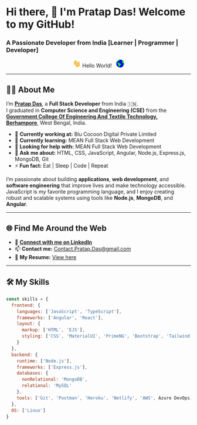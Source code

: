 # Hi there, 👋 I'm Pratap Das! Welcome to my GitHub!  
### A Passionate Developer from India [Learner | Programmer | Developer]

<p align="center"> 
<img src="https://github.com/DevDasPratap/DevDasPratap/blob/main/Hi.gif" width="22px" height="22px"> Hello World! &nbsp;
<img src="https://github.com/DevDasPratap/DevDasPratap/blob/main/Earth.gif" width="22px" height="22px">
</p>

---

## 👨‍💻 About Me  
I’m **[Pratap Das](https://nedcod.com/about)**, a **Full Stack Developer** from India 🇮🇳.  
I graduated in **Computer Science and Engineering (CSE)** from the **[Government College Of Engineering And Textile Technology, Berhampore](http://gcettb.ac.in/)**, West Bengal, India.  

- 🔭 **Currently working at:** Blu Cocoon Digital Private Limited  
- 🌱 **Currently learning:** MEAN Full Stack Web Development  
- 🤝 **Looking for help with:** MEAN Full Stack Web Development  
- 💬 **Ask me about:** HTML, CSS, JavaScript, Angular, Node.js, Express.js, MongoDB, Git  
- ⚡ **Fun fact:** Eat | Sleep | Code | Repeat  

I’m passionate about building **applications**, **web development**, and **software engineering** that improve lives and make technology accessible. JavaScript is my favorite programming language, and I enjoy creating robust and scalable systems using tools like **Node.js**, **MongoDB**, and **Angular**.  

---

## 🌐 Find Me Around the Web  
- 💼 **[Connect with me on LinkedIn](https://www.linkedin.com/in/DevDasPratap/)**  
- 📫 **Contact me:** [Contact.Pratap.Das@gmail.com](mailto:Contact.Pratap.Das@gmail.com)  
- 📝 **My Resume:** [View here](https://devdaspratap.github.io/resume/)  

---

## 🛠 My Skills  

```javascript
const skills = {
  frontend: {
    languages: ['JavaScript', 'TypeScript'],
    frameworks: ['Angular', 'React'],
    layout: {
      markup: ['HTML', 'EJS'],
      styling: ['CSS', 'MaterialUI', 'PrimeNG', 'Bootstrap', 'Tailwind']
    }
  },
  backend: {
    runtime: ['Node.js'],
    frameworks: ['Express.js'],
    databases: {
      nonRelational: 'MongoDB',
      relational: 'MySQL'
    },
    tools: ['Git', 'Postman', 'Heroku', 'Netlify', 'AWS', Azure DevOps]
  },
  OS: ['Linux']
}
```

<!-- <h3 align="left">Connect with me:</h3>

### Where did I work earlier:question::NedCod.com:
<code>* [NedCod.com](https://nedcod.com) [Content Writer & Development]</code>    
<code>* [NedCod.com](NedCod.com) [Web Developer]</code>         

### What am I learning:question::point_down:	
<code>var topics = ["JavaScript", "Data Structures and Algorithms", "AWS", "DevOps"];</code>

### How to connect with me:question::email:
:star: <code>[Mail](mailto:contact.pratap.das@gmail.com)</code>    
:star: <code>[Twitter](https://twitter.com/DevDasPratap)</code>  
:star: <code>[LinkedIn](https://www.linkedin.com/in/DevDasPratap/)</code>  
